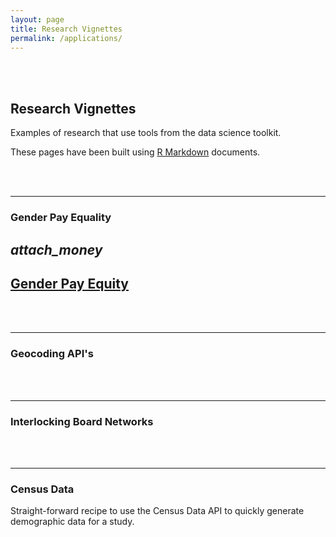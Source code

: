 ```yaml
---
layout: page
title: Research Vignettes
permalink: /applications/
---
```


<br>
<br>


## Research Vignettes

Examples of research that use tools from the data science toolkit. 

These pages have been built using [R Markdown](http://rmarkdown.rstudio.com/) documents.


<br>
<br>






------------------------------------------------------------------  

### Gender Pay Equality

<div class="icon-block">
<h2 class="orange-text"><i class="material-icons">attach_money</i></h2>
<a href="https://lecy.github.io/arnova-2017-workshop/Toolkit/"><h2 class="orange-text"> Gender Pay Equity</h2></a>
</div>







<br>
<br>

------------------------------------------------------------------  

### Geocoding API's






<br>
<br>


------------------------------------------------------------------ 

### Interlocking Board Networks





<br>
<br>

------------------------------------------------------------------ 

### Census Data

Straight-forward recipe to use the Census Data API to quickly generate demographic data for a study.



<br>
<br>

<br>
<br>


